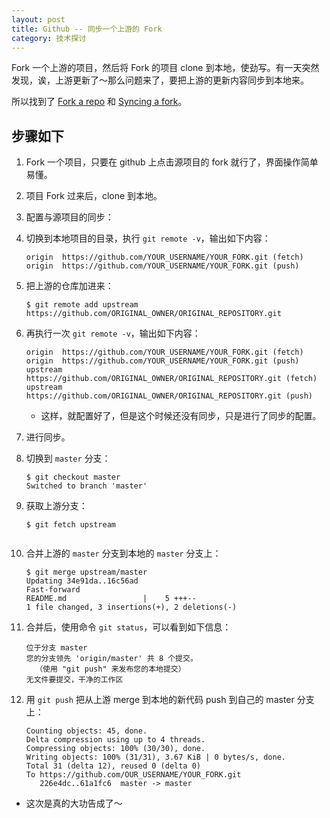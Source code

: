 ```yaml
---
layout: post
title: Github -- 同步一个上游的 Fork
category: 技术探讨
---
```


Fork 一个上游的项目，然后将 Fork 的项目 clone 到本地，使劲写。有一天突然发现，诶，上游更新了～那么问题来了，要把上游的更新内容同步到本地来。

所以找到了 [Fork a repo](https://help.github.com/articles/fork-a-repo/) 和 [Syncing a fork](https://help.github.com/articles/syncing-a-fork/)。

## 步骤如下

1. Fork 一个项目，只要在 github 上点击源项目的 fork 就行了，界面操作简单易懂。
1. 项目 Fork 过来后，clone 到本地。
1. 配置与源项目的同步：
  1. 切换到本地项目的目录，执行 `git remote -v`，输出如下内容：
    
        ```
        origin  https://github.com/YOUR_USERNAME/YOUR_FORK.git (fetch)
        origin  https://github.com/YOUR_USERNAME/YOUR_FORK.git (push)
        ```
    
  1. 把上游的仓库加进来：

        ```
        $ git remote add upstream https://github.com/ORIGINAL_OWNER/ORIGINAL_REPOSITORY.git
        ```
    
  1. 再执行一次 `git remote -v`，输出如下内容：

        ```
        origin  https://github.com/YOUR_USERNAME/YOUR_FORK.git (fetch)
        origin  https://github.com/YOUR_USERNAME/YOUR_FORK.git (push)
        upstream	https://github.com/ORIGINAL_OWNER/ORIGINAL_REPOSITORY.git (fetch)
        upstream	https://github.com/ORIGINAL_OWNER/ORIGINAL_REPOSITORY.git (push)
        ```
      * 这样，就配置好了，但是这个时候还没有同步，只是进行了同步的配置。

1. 进行同步。

  1. 切换到 `master` 分支：

        ```
        $ git checkout master
        Switched to branch 'master'

  1. 获取上游分支：

        ```
        $ git fetch upstream
        ```
        ```

  1. 合并上游的 `master` 分支到本地的 `master` 分支上：

        ```
        $ git merge upstream/master
        Updating 34e91da..16c56ad
        Fast-forward
        README.md                 |    5 +++--
        1 file changed, 3 insertions(+), 2 deletions(-)
        ```

1. 合并后，使用命令 `git status`，可以看到如下信息：

      ```
      位于分支 master
      您的分支领先 'origin/master' 共 8 个提交。
        （使用 "git push" 来发布您的本地提交）
      无文件要提交，干净的工作区
      ```

1. 用 `git push` 把从上游 merge 到本地的新代码 push 到自己的 master 分支上：

      ```
      Counting objects: 45, done.
      Delta compression using up to 4 threads.
      Compressing objects: 100% (30/30), done.
      Writing objects: 100% (31/31), 3.67 KiB | 0 bytes/s, done.
      Total 31 (delta 12), reused 0 (delta 0)
      To https://github.com/OUR_USERNAME/YOUR_FORK.git
         226e4dc..61a1fc6  master -> master
      ```


* 这次是真的大功告成了～
